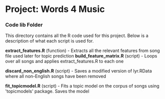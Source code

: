 # Project: Words 4 Music

### Code lib Folder

This directory contains all the R code used for this project. Below is a description of what each script is used for.

**extract_features.R** (function) - Extracts all the relevant features from song file used later for topic prediction
**build_feature_matrix.R** (script) - Loops over all songs and applies extract_features.R to each one

**discard_non_english.R** (script) - Saves a modified version of lyr.RData where all non-English songs have been removed

**fit_topicmodel.R** (script) - Fits a topic model on the corpus of songs using 'topicmodels' package. Saves the model

